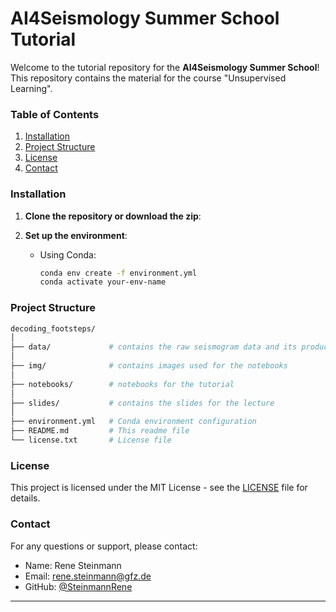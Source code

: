 # AI4Seismology Summer School Tutorial

Welcome to the tutorial repository for the **AI4Seismology Summer School**! This repository contains the material for the course "Unsupervised Learning".

### Table of Contents
1. [Installation](#installation)
2. [Project Structure](#project-structure)
3. [License](#license)
4. [Contact](#contact)

### Installation
1. **Clone the repository or download the zip**:

2. **Set up the environment**:
   - Using Conda:
     ```bash
     conda env create -f environment.yml
     conda activate your-env-name
     ```

### Project Structure

```bash
decoding_footsteps/
│
├── data/             # contains the raw seismogram data and its products from the notebooks
│
├── img/              # contains images used for the notebooks
│
├── notebooks/        # notebooks for the tutorial
│
├── slides/           # contains the slides for the lecture
│
├── environment.yml   # Conda environment configuration
├── README.md         # This readme file
└── license.txt       # License file
```

### License
This project is licensed under the MIT License - see the [LICENSE](LICENSE) file for details.

### Contact
For any questions or support, please contact:

- Name: Rene Steinmann
- Email: rene.steinmann@gfz.de
- GitHub: [@SteinmannRene](https://github.com/SteinmannRene)

---